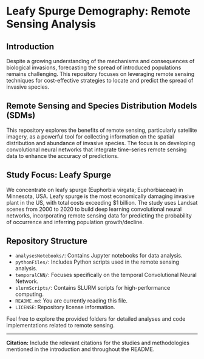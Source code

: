 # Leafy Spurge Demography: Remote Sensing Analysis

## Introduction

Despite a growing understanding of the mechanisms and consequences of biological invasions, forecasting the spread of introduced populations remains challenging. This repository focuses on leveraging remote sensing techniques for cost-effective strategies to locate and predict the spread of invasive species.

## Remote Sensing and Species Distribution Models (SDMs)

This repository explores the benefits of remote sensing, particularly satellite imagery, as a powerful tool for collecting information on the spatial distribution and abundance of invasive species. The focus is on developing convolutional neural networks that integrate time-series remote sensing data to enhance the accuracy of predictions.

## Study Focus: Leafy Spurge

We concentrate on leafy spurge (Euphorbia virgata; Euphorbiaceae) in Minnesota, USA. Leafy spurge is the most economically damaging invasive plant in the US, with total costs exceeding $1 billion. The study uses Landsat scenes from 2000 to 2020 to build deep learning convolutional neural networks, incorporating remote sensing data for predicting the probability of occurrence and inferring population growth/decline.

## Repository Structure

- `analysesNotebooks/`: Contains Jupyter notebooks for data analysis.
- `pythonFiles/`: Includes Python scripts used in the remote sensing analysis.
- `temporalCNN/`: Focuses specifically on the temporal Convolutional Neural Network.
- `slurmScripts/`: Contains SLURM scripts for high-performance computing.
- `README.md`: You are currently reading this file.
- `LICENSE`: Repository license information.

Feel free to explore the provided folders for detailed analyses and code implementations related to remote sensing.

---

**Citation:**
Include the relevant citations for the studies and methodologies mentioned in the introduction and throughout the README.
